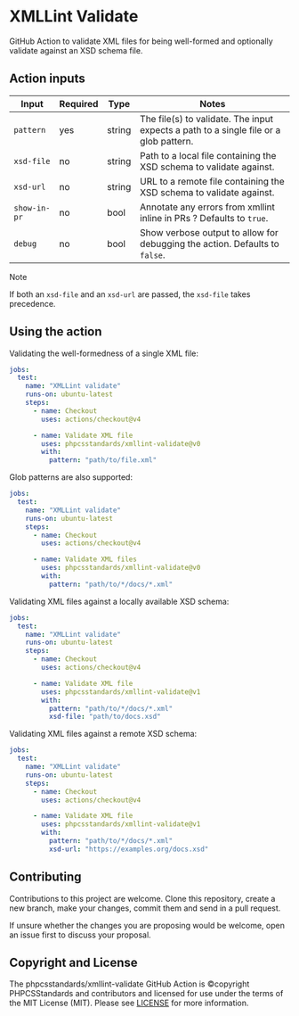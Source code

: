 # XMLLint Validate

GitHub Action to validate XML files for being well-formed and optionally validate against an XSD schema file.

## Action inputs

| Input        | Required | Type   | Notes                                                                                 |
|--------------|----------|--------|---------------------------------------------------------------------------------------|
| `pattern`    | yes      | string | The file(s) to validate. The input expects a path to a single file or a glob pattern. |
| `xsd-file`   | no       | string | Path to a local file containing the XSD schema to validate against.                   |
| `xsd-url`    | no       | string | URL to a remote file containing the XSD schema to validate against.                   |
| `show-in-pr` | no       | bool   | Annotate any errors from xmllint inline in PRs ? Defaults to `true`.                  |
| `debug`      | no       | bool   | Show verbose output to allow for debugging the action. Defaults to `false`.           |

> [!NOTE]
> If both an `xsd-file` and an `xsd-url` are passed, the `xsd-file` takes precedence.

## Using the action

Validating the well-formedness of a single XML file:
```yaml
jobs:
  test:
    name: "XMLLint validate"
    runs-on: ubuntu-latest
    steps:
      - name: Checkout
        uses: actions/checkout@v4

      - name: Validate XML file
        uses: phpcsstandards/xmllint-validate@v0
        with:
          pattern: "path/to/file.xml"
```

Glob patterns are also supported:
```yaml
jobs:
  test:
    name: "XMLLint validate"
    runs-on: ubuntu-latest
    steps:
      - name: Checkout
        uses: actions/checkout@v4

      - name: Validate XML files
        uses: phpcsstandards/xmllint-validate@v0
        with:
          pattern: "path/to/*/docs/*.xml"
```

Validating XML files against a locally available XSD schema:
```yaml
jobs:
  test:
    name: "XMLLint validate"
    runs-on: ubuntu-latest
    steps:
      - name: Checkout
        uses: actions/checkout@v4

      - name: Validate XML file
        uses: phpcsstandards/xmllint-validate@v1
        with:
          pattern: "path/to/*/docs/*.xml"
          xsd-file: "path/to/docs.xsd"
```

Validating XML files against a remote XSD schema:
```yaml
jobs:
  test:
    name: "XMLLint validate"
    runs-on: ubuntu-latest
    steps:
      - name: Checkout
        uses: actions/checkout@v4

      - name: Validate XML file
        uses: phpcsstandards/xmllint-validate@v1
        with:
          pattern: "path/to/*/docs/*.xml"
          xsd-url: "https://examples.org/docs.xsd"
```


## Contributing

Contributions to this project are welcome. Clone this repository, create a new branch, make your changes, commit them and send in a pull request.

If unsure whether the changes you are proposing would be welcome, open an issue first to discuss your proposal.


## Copyright and License

The phpcsstandards/xmllint-validate GitHub Action is ©copyright PHPCSStandards and contributors and licensed for use under the terms of the MIT License (MIT).
Please see [LICENSE](LICENSE) for more information.
